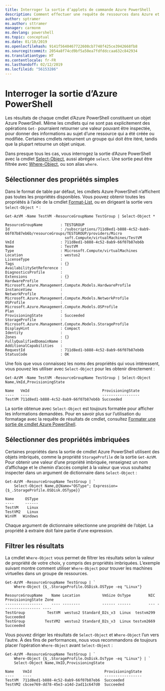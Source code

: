 ```yaml
---
title: Interroger la sortie d’applets de commande Azure PowerShell
description: Comment effectuer une requête de ressources dans Azure et mettre en forme les résultats.
author: sptramer
ms.author: sttramer
manager: carmonm
ms.devlang: powershell
ms.topic: conceptual
ms.date: 01/10/2019
ms.openlocfilehash: 9141f5640467722608cb7748f425ce3942668fb8
ms.sourcegitcommit: 2054a8f74cd9bf5a50ea7fdfddccaa632c842934
ms.translationtype: HT
ms.contentlocale: fr-FR
ms.lasthandoff: 02/12/2019
ms.locfileid: "56153286"
---
```

# <a name="query-output-of-azure-powershell"></a>Interroger la sortie d’Azure PowerShell 

Les résultats de chaque cmdlet d’Azure PowerShell constituent un objet Azure PowerShell. Même les cmdlets qui ne sont pas explicitement des opérations `Get-` pourraient retourner une valeur pouvant être inspectée, pour donner des informations au sujet d’une ressource qui a été créée ou modifiée. Certaines cmdlets retournent un groupe qui doit être itéré, tandis que la plupart retourne un objet unique.

Dans presque tous les cas, vous interrogez la sortie d’Azure PowerShell avec la cmdlet [Select-Object](/powershell/module/Microsoft.PowerShell.Utility/Select-Object), aussi abrégée `select`. Une sortie peut être filtrée avec [Where-Object](/powershell/module/Microsoft.PowerShell.Core/Where-Object), ou son alias `where`.

## <a name="select-simple-properties"></a>Sélectionner des propriétés simples

Dans le format de table par défaut, les cmdlets Azure PowerShell n’affichent pas toutes les propriétés disponibles. Vous pouvez obtenir toutes les propriétés à l’aide de la cmdlet [Format-List](/powershell/module/microsoft.powershell.utility/format-list), ou en dirigeant la sortie vers `Select-Object *` :

```azurepowershell-interactive
Get-AzVM -Name TestVM -ResourceGroupName TestGroup | Select-Object *
```

```output
ResourceGroupName        : TESTGROUP
Id                       : /subscriptions/711d8ed1-b888-4c52-8ab9-66f07b87eb6b/resourceGroups/TESTGROUP/providers/Micro
                           soft.Compute/virtualMachines/TestVM
VmId                     : 711d8ed1-b888-4c52-8ab9-66f07b87eb6b
Name                     : TestVM
Type                     : Microsoft.Compute/virtualMachines
Location                 : westus2
LicenseType              :
Tags                     : {}
AvailabilitySetReference :
DiagnosticsProfile       :
Extensions               : {}
HardwareProfile          : Microsoft.Azure.Management.Compute.Models.HardwareProfile
InstanceView             :
NetworkProfile           : Microsoft.Azure.Management.Compute.Models.NetworkProfile
OSProfile                : Microsoft.Azure.Management.Compute.Models.OSProfile
Plan                     :
ProvisioningState        : Succeeded
StorageProfile           : Microsoft.Azure.Management.Compute.Models.StorageProfile
DisplayHint              : Compact
Identity                 :
Zones                    : {}
FullyQualifiedDomainName :
AdditionalCapabilities   :
RequestId                : 711d8ed1-b888-4c52-8ab9-66f07b87eb6b
StatusCode               : OK
```

Une fois que vous connaissez les noms des propriétés qui vous intéressent, vous pouvez les utiliser avec `Select-Object` pour les obtenir directement :

```azurepowershell-interactive
Get-AzVM -Name TestVM -ResourceGroupName TestGroup | Select-Object Name,VmId,ProvisioningState
```

```output
Name   VmId                                 ProvisioningState
----   ----                                 -----------------
TestVM 711d8ed1-b888-4c52-8ab9-66f07b87eb6b Succeeded
```

La sortie obtenue avec `Select-Object` est toujours formatée pour afficher les informations demandées. Pour en savoir plus sur l’utilisation du formatage avec la requête de résultats de cmdlet, consultez [Formater une sortie de cmdlet Azure PowerShell](formatting-output.md).

## <a name="select-nested-properties"></a>Sélectionner des propriétés imbriquées

Certaines propriétés dans la sortie de cmdlet Azure PowerShell utilisent des objets imbriqués, comme la propriété `StorageProfile` de la sortie `Get-AzVM`. Pour obtenir une valeur d’une propriété imbriquée, renseignez un nom d’affichage et le chemin d’accès complet à la valeur que vous souhaitez inspecter dans un argument de dictionnaire dans `Select-Object` :

```azurepowershell-interactive
Get-AzVM -ResourceGroupName TestGroup | `
    Select-Object Name,@{Name="OSType"; Expression={$_.StorageProfile.OSDisk.OSType}}
```

```output
Name     OSType
----     ------
TestVM    Linux
TestVM2   Linux
WinVM   Windows
```

Chaque argument de dictionnaire sélectionne une propriété de l’objet. La propriété à extraire doit faire partie d’une expression.

## <a name="filter-results"></a>Filtrer les résultats 

La cmdlet `Where-Object` vous permet de filtrer les résultats selon la valeur de propriété de votre choix, y compris des propriétés imbriquées. L’exemple suivant montre comment utiliser `Where-Object` pour trouver les machines virtuelles dans un groupe de ressources.

```azurepowershell-interactive
Get-AzVM -ResourceGroupName TestGroup | `
    Where-Object {$_.StorageProfile.OSDisk.OSType -eq "Linux"}
```

```output
ResourceGroupName    Name Location          VmSize OsType        NIC ProvisioningState Zone
-----------------    ---- --------          ------ ------        --- ----------------- ----
TestGroup          TestVM  westus2 Standard_D2s_v3  Linux  testvm299         Succeeded
TestGroup         TestVM2  westus2 Standard_D2s_v3  Linux testvm2669         Succeeded
```

Vous pouvez diriger les résultats de `Select-Object` et `Where-Object` l’un vers l’autre. À des fins de performances, nous vous recommandons de toujours placer l’opération `Where-Object` avant `Select-Object` :

```azurepowershell-interactive
Get-AzVM -ResourceGroupName TestGroup | `
    Where-Object {$_.StorageProfile.OsDisk.OsType -eq "Linux"} | `
    Select-Object Name,VmID,ProvisioningState
```

```output
Name    VmId                                 ProvisioningState
----    ----                                 -----------------
TestVM  711d8ed1-b888-4c52-8ab9-66f07b87eb6  Succeeded
TestVM2 cbcee769-dd78-45e3-a14d-2ad11c647d0  Succeeded
```
